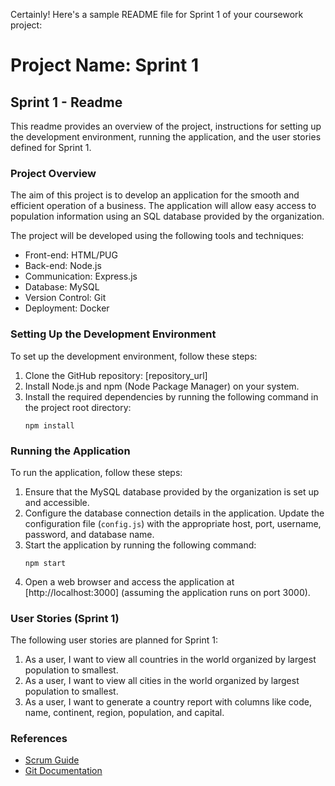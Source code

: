 Certainly! Here's a sample README file for Sprint 1 of your coursework project:

# Project Name: Sprint 1

## Sprint 1 - Readme

This readme provides an overview of the project, instructions for setting up the development environment, running the application, and the user stories defined for Sprint 1.

### Project Overview

The aim of this project is to develop an application for the smooth and efficient operation of a business. The application will allow easy access to population information using an SQL database provided by the organization.

The project will be developed using the following tools and techniques:

- Front-end: HTML/PUG
- Back-end: Node.js
- Communication: Express.js
- Database: MySQL
- Version Control: Git
- Deployment: Docker

### Setting Up the Development Environment

To set up the development environment, follow these steps:

1. Clone the GitHub repository: [repository_url]
2. Install Node.js and npm (Node Package Manager) on your system.
3. Install the required dependencies by running the following command in the project root directory:
   ```
   npm install
   ```

### Running the Application

To run the application, follow these steps:

1. Ensure that the MySQL database provided by the organization is set up and accessible.
2. Configure the database connection details in the application. Update the configuration file (`config.js`) with the appropriate host, port, username, password, and database name.
3. Start the application by running the following command:
   ```
   npm start
   ```
4. Open a web browser and access the application at [http://localhost:3000] (assuming the application runs on port 3000).

### User Stories (Sprint 1)

The following user stories are planned for Sprint 1:

1. As a user, I want to view all countries in the world organized by largest population to smallest.
2. As a user, I want to view all cities in the world organized by largest population to smallest.
3. As a user, I want to generate a country report with columns like code, name, continent, region, population, and capital.


### References

- [Scrum Guide](https://www.scrum.org/resources/scrum-guide)
- [Git Documentation](https://git-scm.com/doc)

